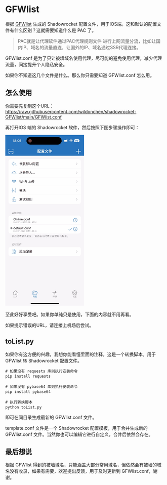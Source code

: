 # GFWlist

根据 [GFWlist](https://github.com/gfwlist/gfwlist) 生成的 Shadowrocket 配置文件，用于IOS端。这和默认的配置文件有什么区别？这就需要知道什么是 PAC 了。

> PAC就是让代理软件通过PAC代理规则文件 进行上网流量分流，比如让国内IP、域名的流量直连，让国外的IP、域名通过SSR代理连接。

GFWlist.conf 是为了只让被墙域名使用代理，尽可能的避免使用代理，减少代理流量，间接提升个人隐私安全。

如果你不知道这几个文件是什么。那么你只需要知道 GFWlist.conf 怎么用。

## 怎么使用

你需要先复制这个URL：https://raw.githubusercontent.com/wildonchen/shadowrocket-GFWlist/main/GFWlist.conf

再打开IOS 端的 Shadowrocket 软件，然后按照下图步骤操作即可：

![demo](tool/images/demo.gif)

至此好好享受吧。如果你单纯只是使用，下面的内容就不用再看。

如果提示错误的URL，请连接上机场后尝试。

## toList.py

如果你有这方便的兴趣，我想你能看懂里面的注释，这是一个转换脚本。用于 GFWlist 转  Shadowrocket 配置文件。

```shell
# 如果没有 requests 库则执行安装命令
pip install requests

# 如果没有 pybase64 库则执行安装命令
pip install pybase64

# 执行转换脚本
python toList.py
```

即可在同目录生成最新的 GFWlist.conf 文件。

template.conf 文件是一个 Shadowrocket 配置模板，用于合并生成新的 GFWlist.conf 文件。当然你也可以编辑它进行自定义，合并后依然会存在。

## 最后想说

根据 GFWlist 得到的被墙域名，只能涵盖大部分常用域名，但依然会有被墙的域名没有收录，如果有需要，欢迎提出反馈，用于及时更新到 GFWlist.conf，谢谢。

